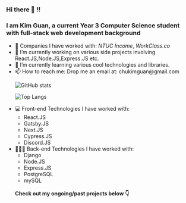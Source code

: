 ### Hi there 👋 !!
### I am Kim Guan, a current Year 3 Computer Science student with full-stack web development background

<ul>
<li> 🧳 Companies I have worked with: <i>NTUC Income</i>,<i> WorkClass.co</i> </li>
<li>🔭 I’m currently working on various side projects involving React.JS,Node.JS,Express.JS etc. </li>
<li>🌱 I’m currently learning various cool technologies and libraries. </li>
<li>📫 How to reach me: Drop me an email at: chukimguan@gmail.com </li>

![GitHub stats](https://github-readme-stats.vercel.app/api?username=soaza&show_icons=true&theme=gotham)

![Top Langs](https://github-readme-stats.vercel.app/api/top-langs/?username=soaza&layout=compact)
  
  <li> 💻 Front-end Technologies I have worked with: 
<ul>
  <li>React.JS</li>
  <li>Gatsby.JS</li>
  <li>Next.JS</li>
  <li>Cypress.JS</li>
  <li>Discord.JS</li>
</ul></li>
  
<li> 👨🏻‍💻 Back-end Technologies I have worked with: 
<ul>
  <li>Django</li>
  <li>Node.JS</li>
  <li>Express.JS</li>
  <li>PostgreSQL</li>
  <li>mySQL</li>
</ul></li>
<br/>
  <b>Check out my ongoing/past projects below 👇</b>
